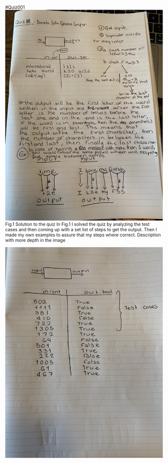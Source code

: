 #Quiz001
![Solution to the quiz](IMG_8442.jpg)
Fig.1 Solution to the quiz
In Fig.1  I solved the quiz by analyzing the test cases and then coming up with a set list of steps to get the output. Then I made my own examples to assure that my steps where correct. Description with more depth in the image

![My own blackbox](quiz001my_blackbox.jpg)
